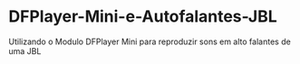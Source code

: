 # DFPlayer-Mini-e-Autofalantes-JBL
Utilizando o Modulo DFPlayer Mini para reproduzir sons em alto falantes de uma JBL
